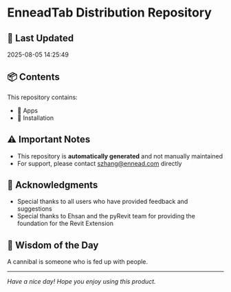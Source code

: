 # EnneadTab Distribution Repository

## 📅 Last Updated
2025-08-05 14:25:49



## 📦 Contents
This repository contains:
- 📂 Apps
- 📂 Installation

## ⚠️ Important Notes
- This repository is **automatically generated** and not manually maintained
- For support, please contact szhang@ennead.com directly

## 🙏 Acknowledgments
- Special thanks to all users who have provided feedback and suggestions
- Special thanks to Ehsan and the pyRevit team for providing the foundation for the Revit Extension

## 💭 Wisdom of the Day
A cannibal is someone who is fed up with people.

---
*Have a nice day! Hope you enjoy using this product.*
